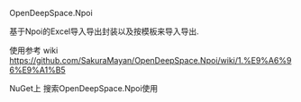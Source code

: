 OpenDeepSpace.Npoi

基于Npoi的Excel导入导出封装以及按模板来导入导出.

使用参考 wiki https://github.com/SakuraMayan/OpenDeepSpace.Npoi/wiki/1.%E9%A6%96%E9%A1%B5

NuGet上 搜索OpenDeepSpace.Npoi使用

